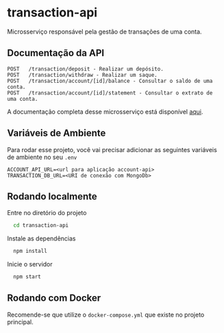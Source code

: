 
# transaction-api

Microsserviço responsável pela gestão de transações de uma conta.


## Documentação da API

```http
POST   /transaction/deposit - Realizar um depósito.
POST   /transaction/withdraw - Realizar um saque.
POST   /transaction/account/[id]/balance - Consultar o saldo de uma conta.
POST   /transaction/account/[id]/statement - Consultar o extrato de uma conta.
```

A documentação completa desse microsserviço está disponível [aqui](https://documenter.getpostman.com/view/7620522/2s8ZDa1LoC#bbe864e9-5a02-4d51-b39b-afc23285f75f).

## Variáveis de Ambiente

Para rodar esse projeto, você vai precisar adicionar as seguintes variáveis de ambiente no seu `.env`

```env
ACCOUNT_API_URL=<url para aplicação account-api>
TRANSACTION_DB_URL=<URI de conexão com MongoDb>
```


## Rodando localmente

Entre no diretório do projeto

```bash
  cd transaction-api
```

Instale as dependências

```bash
  npm install
```

Inicie o servidor

```bash
  npm start
```


## Rodando com Docker

Recomende-se que utilize o `docker-compose.yml` que existe no projeto principal.